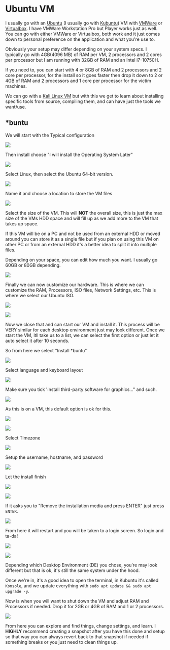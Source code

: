 # Ubuntu VM

I usually go with an [Ubuntu](https://ubuntu.com/) (I usually go with [Kubuntu](https://kubuntu.org/)) VM with [VMWare](https://customerconnect.vmware.com/en/downloads/details?downloadGroup=WKST-PLAYER-1623-NEW\&productId=1039\&rPId=85399) or [Virtualbox](https://www.virtualbox.org/). I have VMWare Workstation Pro but Player works just as well. You can go with either VMWare or Virtualbox, both work and it just comes down to personal preference on the application and what you're use to.

Obviously your setup may differ depending on your system specs. I typically go with 4GB(4096 MB) of RAM per VM, 2 processors and 2 cores per processor but I am running with 32GB of RAM and an Intel i7-10750H.

If you need to, you can start with 4 or 8GB of RAM and 2 processors and 2 core per processor, for the install so it goes faster then drop it down to 2 or 4GB of RAM and 2 processors and 1 core per processor for the victim machines.

We can go with a [Kali Linux VM](https://www.kali.org/get-kali/) but with this we get to learn about installing specific tools from source, compiling them, and can have just the tools we want/use.&#x20;

## \*buntu

We will start with the Typical configuration

![](<../../.gitbook/assets/image (254).png>)

Then install choose "I will install the Operating System Later"

![](<../../.gitbook/assets/image (2) (1) (1) (1) (1) (1) (1) (1) (1) (1) (1) (1).png>)

Select Linux, then select the Ubuntu 64-bit version.

![](<../../.gitbook/assets/image (11) (1) (2).png>)

Name it and choose a location to store the VM files

![](<../../.gitbook/assets/image (398).png>)

Select the size of the VM. This will **NOT** the overall size, this is just the max size of the VMs HDD space and will fill up as we add more to the VM that takes up space.

If this VM will be on a PC and not be used from an external HDD or moved around you can store it as a single file but if you plan on using this VM on other PC or from an external HDD it's a better idea to split it into multiple files.

Depending on your space, you can edit how much you want. I usually go 60GB or 80GB depending.

![](<../../.gitbook/assets/image (400).png>)

Finally we can now customize our hardware. This is where we can customize the RAM, Processors, ISO files, Network Settings, etc. This is where we select our Ubuntu ISO.

![](<../../.gitbook/assets/image (273).png>)

![](<../../.gitbook/assets/image (262).png>)

Now we close that and can start our VM and install it. This process will be VERY similar for each desktop environment just may look different. Once we start the VM, itll take us to a list, we can select the first option or just let it auto select it after 10 seconds.

So from here we select "Install \*buntu"

![](<../../.gitbook/assets/image (401).png>)

Select language and keyboard layout

![](<../../.gitbook/assets/image (270).png>)

Make sure you tick 'install third-party software for graphics..." and such.&#x20;

![](<../../.gitbook/assets/image (453).png>)

As this is on a VM, this default option is ok for this.

![](<../../.gitbook/assets/image (9) (3).png>)

![](<../../.gitbook/assets/image (275).png>)

Select Timezone

![](<../../.gitbook/assets/image (19) (1) (1).png>)

Setup the username, hostname, and password

![](<../../.gitbook/assets/image (408).png>)

Let the install finish

![](<../../.gitbook/assets/image (267).png>)

![](<../../.gitbook/assets/image (26) (1) (1).png>)

If it asks you to "Remove the installation media and press ENTER" just press `ENTER`.

![](<../../.gitbook/assets/image (260).png>)

From here it will restart and you will be taken to a login screen. So login and ta-da!

![](<../../.gitbook/assets/image (257).png>)

![](<../../.gitbook/assets/image (12) (1) (1) (1) (1).png>)

Depending which Desktop Environment (DE) you chose, you're may look different but that is ok, it's still the same system under the hood.

Once we're in, it's a good idea to open the terminal, in Kubuntu it's called `Konsole`, and we update everything with `sudo apt update && sudo apt upgrade -y`.

Now is when you will want to shut down the VM and adjust RAM and Processors if needed. Drop it for 2GB or 4GB of RAM and 1 or 2 processors.

![](<../../.gitbook/assets/image (329).png>)

From here you can explore and find things, change settings, and learn. I **HIGHLY** recommend creating a snapshot after you have this done and setup so that way you can always revert back to that snapshot if needed if something breaks or you just need to clean things up.
